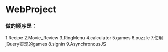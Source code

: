 # WebProject

### 做的顺序是：
1.Recipe
2.Movie_Review
3.RingMenu
4.calculator
5.games
6.puzzle
7.使用jQuery实现的games
8.signin
9.AsynchronousJS
